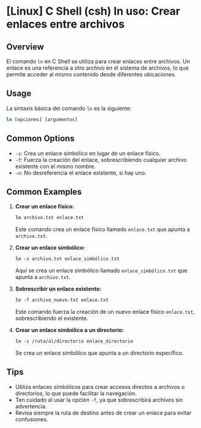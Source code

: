 # [Linux] C Shell (csh) ln uso: Crear enlaces entre archivos

## Overview
El comando `ln` en C Shell se utiliza para crear enlaces entre archivos. Un enlace es una referencia a otro archivo en el sistema de archivos, lo que permite acceder al mismo contenido desde diferentes ubicaciones.

## Usage
La sintaxis básica del comando `ln` es la siguiente:

```csh
ln [opciones] [argumentos]
```

## Common Options
- `-s`: Crea un enlace simbólico en lugar de un enlace físico.
- `-f`: Fuerza la creación del enlace, sobrescribiendo cualquier archivo existente con el mismo nombre.
- `-n`: No desreferencia el enlace existente, si hay uno.

## Common Examples
1. **Crear un enlace físico:**
   ```csh
   ln archivo.txt enlace.txt
   ```
   Este comando crea un enlace físico llamado `enlace.txt` que apunta a `archivo.txt`.

2. **Crear un enlace simbólico:**
   ```csh
   ln -s archivo.txt enlace_simbólico.txt
   ```
   Aquí se crea un enlace simbólico llamado `enlace_simbólico.txt` que apunta a `archivo.txt`.

3. **Sobrescribir un enlace existente:**
   ```csh
   ln -f archivo_nuevo.txt enlace.txt
   ```
   Este comando fuerza la creación de un nuevo enlace físico `enlace.txt`, sobrescribiendo el existente.

4. **Crear un enlace simbólico a un directorio:**
   ```csh
   ln -s /ruta/al/directorio enlace_directorio
   ```
   Se crea un enlace simbólico que apunta a un directorio específico.

## Tips
- Utiliza enlaces simbólicos para crear accesos directos a archivos o directorios, lo que puede facilitar la navegación.
- Ten cuidado al usar la opción `-f`, ya que sobrescribirá archivos sin advertencia.
- Revisa siempre la ruta de destino antes de crear un enlace para evitar confusiones.